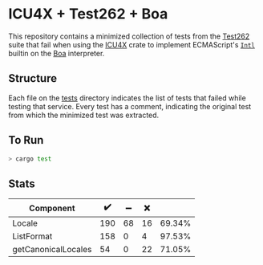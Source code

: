 # ICU4X + Test262 + Boa

This repository contains a minimized collection of tests from the [Test262](https://github.com/tc39/test262)
suite that fail when using the [ICU4X](https://github.com/unicode-org/icu4x) crate to implement
ECMAScript's [`Intl`](https://tc39.es/ecma402/#intl-object) builtin on the [Boa](https://github.com/boa-dev/boa) interpreter.

## Structure

Each file on the [tests](./tests) directory indicates the list of tests that failed while testing that service.
Every test has a comment, indicating the original test from which the minimized test was extracted.

## To Run

```bash
> cargo test
```

## Stats

| Component             | ✔️   	| ➖    | ❌    |           |
| -                  	| -     | -     | -     | -     	|
| Locale              	| 190 	| 68 	| 16 	| 69.34% 	|
| ListFormat          	| 158 	| 0  	| 4  	| 97.53% 	|
| getCanonicalLocales 	| 54  	| 0  	| 22 	| 71.05% 	|